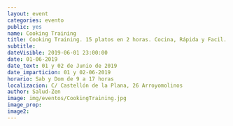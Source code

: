 ```yaml
---
layout: event
categories: evento
public: yes
name: Cooking Training
title: Cooking Training. 15 platos en 2 horas. Cocina, Rápida y Facil. Cocina Sana para llevar. Formas de ahorrar tiempo en la cocina. Embotados. Cocina Angélica. Preparados para varios dias.
subtitle:
dateVisible: 2019-06-01 23:00:00
date: 01-06-2019
date_text: 01 y 02 de Junio de 2019
date_imparticion: 01 y 02-06-2019
horario: Sab y Dom de 9 a 17 horas
localizacion: C/ Castellón de la Plana, 26 Arroyomolinos
author: Salud-Zen
image: img/eventos/CookingTraining.jpg
image_prop:
image2:
---
```

